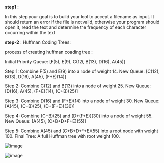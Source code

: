**step1** :

In this step your goal is to build your tool to accept a filename as input.
It should return an error if the file is not valid, otherwise your program should open it, 
read the text and determine the frequency of each character occurring within the text


**step-2** : Huffman Coding Trees:

process of creating huffman coading tree : 

 Initial Priority Queue:  [F(5), E(9), C(12), B(13), D(16), A(45)]

Step 1: Combine F(5) and E(9) into a node of weight 14.
New Queue:  [C(12), B(13), D(16), A(45), (F+E)(14)]

Step 2: Combine C(12) and B(13) into a node of weight 25.
New Queue:  [D(16), A(45), (F+E)(14), (C+B)(25)]

Step 3: Combine D(16) and (F+E)(14) into a node of weight 30.
New Queue:  [A(45), (C+B)(25), (D+(F+E))(30)]

Step 4: Combine (C+B)(25) and (D+(F+E))(30) into a node of weight 55.
New Queue:  [A(45), (C+B+D+F+E)(55)]

Step 5: Combine A(45) and (C+B+D+F+E)(55) into a root node with weight 100.
Final Tree: A full Huffman tree with root weight 100.

![image](https://github.com/user-attachments/assets/38518446-5663-4748-9ec4-44a08c08fdf1)

![image](https://github.com/user-attachments/assets/5ed4d5af-8959-4c5f-86f8-62b0792677ee)


 


       

      
